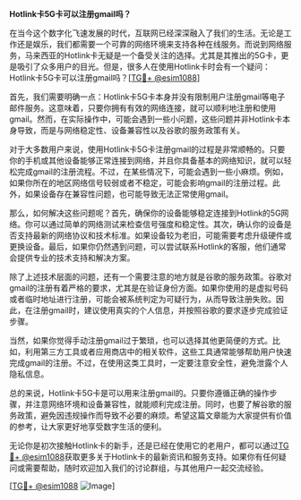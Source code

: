 **Hotlink卡5G卡可以注册gmail吗？**

在当今这个数字化飞速发展的时代，互联网已经深深融入了我们的生活。无论是工作还是娱乐，我们都需要一个可靠的网络环境来支持各种在线服务。而说到网络服务，马来西亚的Hotlink卡无疑是一个备受关注的选择。尤其是其推出的5G卡，更是吸引了众多用户的目光。但是，很多人在使用Hotlink卡时会有一个疑问：Hotlink卡5G卡可以注册gmail吗？[[TG💪+ @esim1088](https://t.me/s/esim1088)]

首先，我们需要明确一点：Hotlink卡5G卡本身并没有限制用户注册gmail等电子邮件服务。这意味着，只要你拥有有效的网络连接，就可以顺利地注册和使用gmail。然而，在实际操作中，可能会遇到一些小问题，这些问题并非Hotlink卡本身导致，而是与网络稳定性、设备兼容性以及谷歌的服务政策有关。

对于大多数用户来说，使用Hotlink卡5G卡注册gmail的过程是非常顺畅的。只要你的手机或其他设备能够正常连接到网络，并且你具备基本的网络知识，就可以轻松完成gmail的注册流程。不过，在某些情况下，可能会遇到一些小麻烦。例如，如果你所在的地区网络信号较弱或者不稳定，可能会影响gmail的注册过程。此外，如果设备存在兼容性问题，也可能导致无法正常使用gmail。

那么，如何解决这些问题呢？首先，确保你的设备能够稳定连接到Hotlink的5G网络。你可以通过简单的网络测试来检查信号强度和稳定性。其次，确认你的设备是否支持最新的网络协议和技术标准。如果设备较为老旧，可能需要考虑升级硬件或更换设备。最后，如果你仍然遇到问题，可以尝试联系Hotlink的客服，他们通常会提供专业的技术支持和解决方案。

除了上述技术层面的问题，还有一个需要注意的地方就是谷歌的服务政策。谷歌对gmail的注册有着严格的要求，尤其是在验证身份方面。如果你使用的是虚拟号码或者临时地址进行注册，可能会被系统判定为可疑行为，从而导致注册失败。因此，在注册gmail时，建议使用真实的个人信息，并按照谷歌的要求逐步完成验证步骤。

当然，如果你觉得手动注册gmail过于繁琐，也可以选择其他更简便的方式。比如，利用第三方工具或者应用商店中的相关软件，这些工具通常能够帮助用户快速完成gmail的注册。不过，在使用这类工具时，一定要注意安全性，避免泄露个人隐私信息。

总的来说，Hotlink卡5G卡是可以用来注册gmail的。只要你遵循正确的操作步骤，并注意网络环境和设备兼容性，就能顺利完成注册。同时，也要了解谷歌的服务政策，避免因违规操作而导致不必要的麻烦。希望这篇文章能为大家提供有价值的参考，让大家更好地享受数字生活的便利。

无论你是初次接触Hotlink卡的新手，还是已经在使用它的老用户，都可以通过[TG💪+ @esim1088](https://t.me/s/esim1088)获取更多关于Hotlink卡的最新资讯和服务支持。如果你有任何疑问或需要帮助，随时欢迎加入我们的讨论群组，与其他用户一起交流经验。

[[TG💪+ @esim1088](https://t.me/s/esim1088) ![Image](https://i.postimg.cc/4NQfJmqS/Snipaste-2025-05-13-00-14-12.png)]